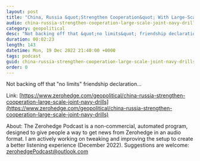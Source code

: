 ```yaml
---
layout: post
title: "China, Russia &quot;Strengthen Cooperation&quot; With Large-Scale Joint Navy Drills"
audio: china-russia-strengthen-cooperation-large-scale-joint-navy-drills-0
category: geopolitical
desc: "Not backing off that &quot;no limits&quot; friendship declaration..."
duration: 00:02:23
length: 143
datetime: Mon, 19 Dec 2022 21:40:00 +0000
tags: podcast
guid: china-russia-strengthen-cooperation-large-scale-joint-navy-drills-0
order: 0
---
```

Not backing off that &quot;no limits&quot; friendship declaration...

Link: [https://www.zerohedge.com/geopolitical/china-russia-strengthen-cooperation-large-scale-joint-navy-drills](https://www.zerohedge.com/geopolitical/china-russia-strengthen-cooperation-large-scale-joint-navy-drills)

About: The Zerohedge Podcast is a non-commercial, automated program, designed to give people a way to get news from Zerohedge in an audio format.  I am actively working on tweaking and improving the setup to create a better listening experience (December 2022).  Suggestions are welcome: [zerohedgePodcast@outlook.com](mailto:zerohedgePodcast@outlook.com)